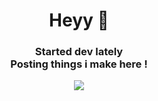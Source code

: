 <h1 align=center>Heyy 👋</h1>

<h3 align=center>
    Started dev lately
    <br>
    Posting things i make here !
</h3>

<!-- https://github.com/anuraghazra/github-readme-stats -->
<p align=center>
    <img src="https://github-readme-stats.vercel.app/api/top-langs/?username=Laykuus&layout=compact">
    <!--<img height=300px src="https://github-readme-activity-graph.vercel.app/graph?username=Laykuus&theme=react">-->
</p>
